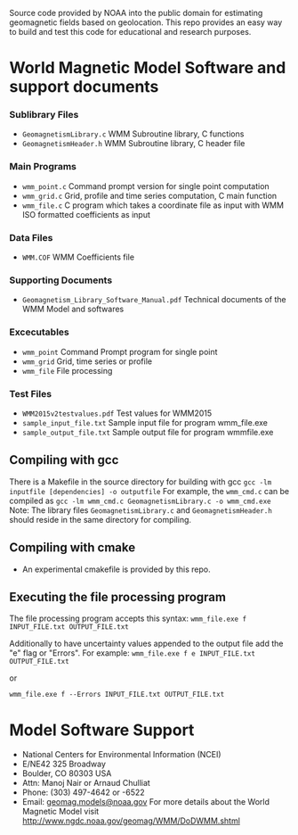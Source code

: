 Source code provided by NOAA into the public domain for estimating geomagnetic fields based on geolocation.
This repo provides an easy way to build and test this code for educational and research purposes. 


# World Magnetic Model Software and support documents


### Sublibrary Files

- `GeomagnetismLibrary.c`              WMM Subroutine library, C functions
- `GeomagnetismHeader.h`               WMM Subroutine library, C header file 

### Main Programs

- `wmm_point.c`                 Command prompt version for single point computation
- `wmm_grid.c`                  Grid, profile and time series computation, C main function
- `wmm_file.c`                  C program which takes a coordinate file as input with WMM ISO formatted coefficients as input

### Data Files

- `WMM.COF`                 WMM Coefficients file


### Supporting Documents

- `Geomagnetism_Library_Software_Manual.pdf`      Technical documents of the WMM Model and softwares


### Excecutables

- `wmm_point`               Command Prompt program for single point 
- `wmm_grid`                Grid, time series or profile
- `wmm_file`                File processing 


### Test Files

- `WMM2015v2testvalues.pdf`         Test values for WMM2015
- `sample_input_file.txt`           Sample input file for program wmm_file.exe 
- `sample_output_file.txt`          Sample output file for program  wmmfile.exe


## Compiling with gcc

There is a Makefile in the source directory for building with gcc
`gcc -lm inputfile [dependencies] -o outputfile`
For example, the `wmm_cmd.c` can be compiled as
`gcc -lm wmm_cmd.c GeomagnetismLibrary.c -o wmm_cmd.exe`
Note: The library files `GeomagnetismLibrary.c` and `GeomagnetismHeader.h` should reside in the same directory for compiling.

## Compiling with cmake

- An experimental cmakefile is provided by this repo. 

## Executing the file processing program

The file processing program accepts this syntax:
`wmm_file.exe f INPUT_FILE.txt OUTPUT_FILE.txt`

Additionally to have uncertainty values appended to the output file add the "e" flag or "Errors".  For example:
`wmm_file.exe f e INPUT_FILE.txt OUTPUT_FILE.txt`

or

`wmm_file.exe f --Errors INPUT_FILE.txt OUTPUT_FILE.txt`


# Model Software Support


*  National Centers for Environmental Information (NCEI)
*  E/NE42 325 Broadway
*  Boulder, CO 80303 USA
*  Attn: Manoj Nair or Arnaud Chulliat
*  Phone:  (303) 497-4642 or -6522
*  Email:  geomag.models@noaa.gov
For more details about the World Magnetic Model visit 
http://www.ngdc.noaa.gov/geomag/WMM/DoDWMM.shtml
 




       
